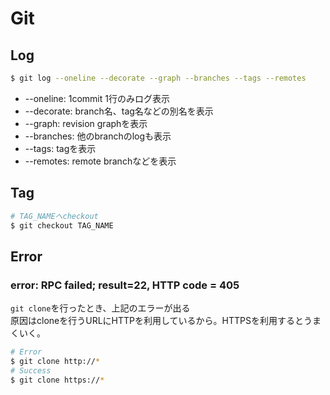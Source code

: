 # Git

## Log

```Bash
$ git log --oneline --decorate --graph --branches --tags --remotes
```

* --oneline: 1commit 1行のみログ表示
* --decorate: branch名、tag名などの別名を表示
* --graph: revision graphを表示
* --branches: 他のbranchのlogも表示
* --tags: tagを表示
* --remotes: remote branchなどを表示

## Tag


```Bash
# TAG_NAMEへcheckout
$ git checkout TAG_NAME
```

## Error

### error: RPC failed; result=22, HTTP code = 405

`git clone`を行ったとき、上記のエラーが出る  
原因はcloneを行うURLにHTTPを利用しているから。HTTPSを利用するとうまくいく。  

```Bash
# Error
$ git clone http://*
# Success
$ git clone https://*
```

